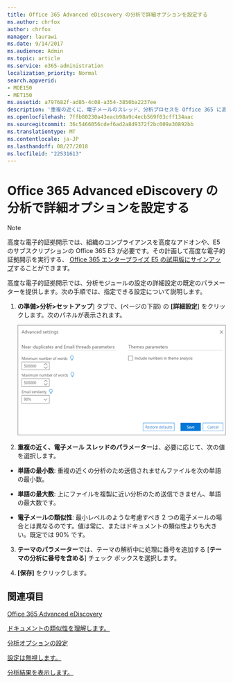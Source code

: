 ```yaml
---
title: Office 365 Advanced eDiscovery の分析で詳細オプションを設定する
ms.author: chrfox
author: chrfox
manager: laurawi
ms.date: 9/14/2017
ms.audience: Admin
ms.topic: article
ms.service: o365-administration
localization_priority: Normal
search.appverid:
- MOE150
- MET150
ms.assetid: a797682f-ad85-4c08-a354-3850ba2237ee
description: '重複の近くに、電子メールのスレッド、分析プロセスを Office 365 に高度な電子的証拠開示では、テーマなど、高度な設定を構成する方法について説明します。 '
ms.openlocfilehash: 7ffb80230a43eacb98a9c4ecb569f03cff134aac
ms.sourcegitcommit: 36c5466056cdef6ad2a8d9372f2bc009a30892bb
ms.translationtype: MT
ms.contentlocale: ja-JP
ms.lasthandoff: 08/27/2018
ms.locfileid: "22531613"
---
```

# <a name="set-analyze-advanced-settings-in-office-365-advanced-ediscovery"></a>Office 365 Advanced eDiscovery の分析で詳細オプションを設定する

> [!NOTE]
> 高度な電子的証拠開示では、組織のコンプライアンスを高度なアドオンや、E5 のサブスクリプションの Office 365 E3 が必要です。その計画して高度な電子的証拠開示を実行する、 [Office 365 エンタープライズ E5 の試用版にサインアップ](https://go.microsoft.com/fwlink/p/?LinkID=698279)することができます。 
  
高度な電子的証拠開示では、分析モジュールの設定の詳細設定の既定のパラメーターを提供します。次の手順では、指定できる設定について説明します。
  
1. **の準備\>分析\>セットアップ**] タブで、(ページの下部) の **[詳細設定**] をクリックします。次のパネルが表示されます。 
    
    ![分析設定の拡張設定](media/c9ea3017-e19a-456b-a742-c3d07121a3f6.png)
  
2. **重複の近く、電子メール スレッドのパラメーター**は、必要に応じて、次の値を選択します。
    
  - **単語の最小数**: 重複の近くの分析のため送信されませんファイルを次の単語の最小数。 
    
  - **単語の最大数**: 上にファイルを複製に近い分析のため送信できません、単語の最大数です。
    
  - **電子メールの類似性**: 最小レベルのような考慮すべき 2 つの電子メールの場合とは異なるのです。値は常に、またはドキュメントの類似性よりも大きい。既定では 90% です。
    
3. **テーマのパラメーター**では、テーマの解析中に処理に番号を追加する [**テーマの分析に番号を含める**] チェック ボックスを選択します。 
    
4. **[保存]** をクリックします。 
    
## <a name="see-also"></a>関連項目

[Office 365 Advanced eDiscovery](office-365-advanced-ediscovery.md)
  
[ドキュメントの類似性を理解します。](understand-document-similarity-in-advanced-ediscovery.md)
  
[分析オプションの設定](set-analyze-options-in-advanced-ediscovery.md)
  
[設定は無視します。](set-ignore-text-in-advanced-ediscovery.md)
  
[分析結果を表示します。](view-analyze-results-in-advanced-ediscovery.md)

